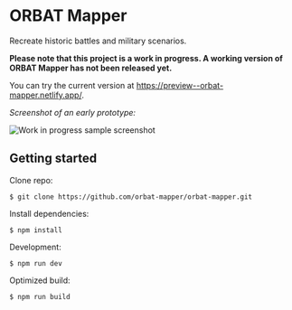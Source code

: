 # ORBAT Mapper

Recreate historic battles and military scenarios.

**Please note that this project is a work in progress. A working version of ORBAT Mapper has not been released yet.**

You can try the current version at https://preview--orbat-mapper.netlify.app/.

_Screenshot of an early prototype:_

![Work in progress sample screenshot](images/screenshot-2021-08-04.png "Work in progress sample screenshot")

## Getting started

Clone repo:

    $ git clone https://github.com/orbat-mapper/orbat-mapper.git

Install dependencies:

    $ npm install

Development:

    $ npm run dev

Optimized build:

    $ npm run build
